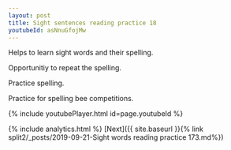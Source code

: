 ```yaml
---
layout: post
title: Sight sentences reading practice 18
youtubeId: asNnuGfojMw
---
```

 
 
Helps to learn sight words and their spelling.

Opportunitiy to repeat the spelling. 

Practice spelling. 
 
Practice for spelling bee competitions. 
 
{% include youtubePlayer.html id=page.youtubeId %}
 
 
{% include analytics.html %} 
[Next]({{ site.baseurl }}{% link  split2/_posts/2019-09-21-Sight words reading practice 173.md%})
 
